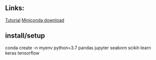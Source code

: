 ## Links:

[Tutorial](https://code.visualstudio.com/docs/python/data-science-tutorial)
[Miniconda download](https://docs.conda.io/en/latest/miniconda.html)

## install/setup

conda create -n myenv python=3.7 pandas jupyter seaborn scikit-learn keras tensorflow

